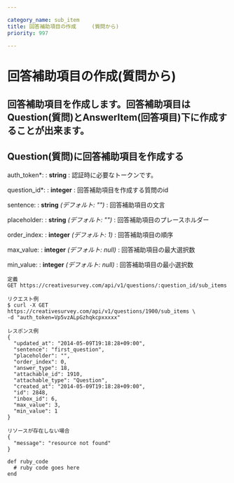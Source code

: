 ```yaml
---

category_name: sub_item
title: 回答補助項目の作成　　　(質問から)
priority: 997

---
```


# 回答補助項目の作成(質問から)

## 回答補助項目を作成します。回答補助項目はQuestion(質問)とAnswerItem(回答項目)下に作成することが出来ます。

## Question(質問)に回答補助項目を作成する
auth_token*:
: __string__
: 認証時に必要なトークンです。

question_id*:
: __integer__
: 回答補助項目を作成する質問のid

sentence:
: __string__ _(デフォルト: "")_
: 回答補助項目の文言

placeholder:
: __string__ _(デフォルト: "")_
: 回答補助項目のプレースホルダー

order_index:
: __integer__ _(デフォルト: 1)_
: 回答補助項目の順序

max_value:
: __integer__ _(デフォルト: null)_
: 回答補助項目の最大選択数

min_value:
: __integer__ _(デフォルト: null)_
: 回答補助項目の最小選択数

~~~
定義
GET https://creativesurvey.com/api/v1/questions/:question_id/sub_items

リクエスト例
$ curl -X GET https://creativesurvey.com/api/v1/questions/1900/sub_items \
-d "auth_token=Vp5vzALpGzhqkcpxxxxx"

レスポンス例
{
  "updated_at": "2014-05-09T19:18:28+09:00",
  "sentence": "first_question",
  "placeholder": "",
  "order_index": 0,
  "answer_type": 18,
  "attachable_id": 1910,
  "attachable_type": "Question",
  "created_at": "2014-05-09T19:18:28+09:00",
  "id": 2848,
  "inbox_id": 6,
  "max_value": 3,
  "min_value": 1
}
  
リソースが存在しない場合
{
  "message": "resource not found"
}
~~~

~~~
def ruby_code
  # ruby code goes here
end
~~~
